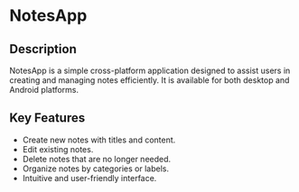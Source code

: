 # NotesApp
## Description
NotesApp is a simple cross-platform application designed to assist users in creating and managing notes efficiently. It is available for both desktop and Android platforms.
## Key Features
- Create new notes with titles and content.
- Edit existing notes.
- Delete notes that are no longer needed.
- Organize notes by categories or labels.
- Intuitive and user-friendly interface.
